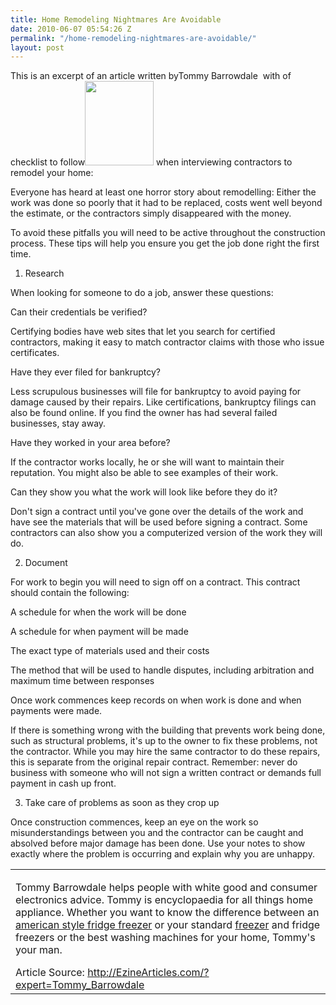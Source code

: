 ```yaml
---
title: Home Remodeling Nightmares Are Avoidable
date: 2010-06-07 05:54:26 Z
permalink: "/home-remodeling-nightmares-are-avoidable/"
layout: post
---
```


This is an excerpt of an article written byTommy Barrowdale  with of checklist to follow<a href="http://murraylampert.com/wp-content/uploads/2010/06/images.jpg"><img class="alignright size-full wp-image-288" title="images" src="http://murraylampert.com/wp-content/uploads/2010/06/images.jpg" alt="" width="110" height="135" /></a> when interviewing contractors to remodel your home:
<div id="body">

Everyone has heard at least one horror story about remodelling: Either the work was done so poorly that it had to be replaced, costs went well beyond the estimate, or the contractors simply disappeared with the money.

To avoid these pitfalls you will need to be active throughout the construction process. These tips will help you ensure you get the job done right the first time.

1. Research

When looking for someone to do a job, answer these questions:

Can their credentials be verified?

Certifying bodies have web sites that let you search for certified contractors, making it easy to match contractor claims with those who issue certificates.

Have they ever filed for bankruptcy?

Less scrupulous businesses will file for bankruptcy to avoid paying for damage caused by their repairs. Like certifications, bankruptcy filings can also be found online. If you find the owner has had several failed businesses, stay away.

Have they worked in your area before?

If the contractor works locally, he or she will want to maintain their reputation. You might also be able to see examples of their work.

Can they show you what the work will look like before they do it?

Don't sign a contract until you've gone over the details of the work and have see the materials that will be used before signing a contract. Some contractors can also show you a computerized version of the work they will do.

2. Document

For work to begin you will need to sign off on a contract. This contract should contain the following:

A schedule for when the work will be done

A schedule for when payment will be made

The exact type of materials used and their costs

The method that will be used to handle disputes, including arbitration and maximum time between responses

Once work commences keep records on when work is done and when payments were made.

If there is something wrong with the building that prevents work being done, such as structural problems, it's up to the owner to fix these problems, not the contractor. While you may hire the same contractor to do these repairs, this is separate from the original repair contract. Remember: never do business with someone who will not sign a written contract or demands full payment in cash up front.

3. Take care of problems as soon as they crop up

Once construction commences, keep an eye on the work so misunderstandings between you and the contractor can be caught and absolved before major damage has been done. Use your notes to show exactly where the problem is occurring and explain why you are unhappy.

</div>
<div>
<table border="0" cellspacing="0" cellpadding="0">
<tbody>
<tr>
<td valign="top">
<div id="sig">

Tommy Barrowdale helps people with white good and consumer electronics advice. Tommy is encyclopaedia for all things home appliance. Whether you want to know the difference between an <a href="http://www.currys.co.uk/gbuk/household-appliances/refrigeration-333-c.html" target="_new">american style fridge freezer</a> or your standard <a href="http://www.currys.co.uk/gbuk/household-appliances/refrigeration-333-c.html" target="_new">freezer</a> and fridge freezers or the best washing machines for your home, Tommy's your man.

</div>
Article Source: <a href="http://ezinearticles.com/?expert=Tommy_Barrowdale">http://EzineArticles.com/?expert=Tommy_Barrowdale </a></td>
</tr>
</tbody>
</table>
</div>
